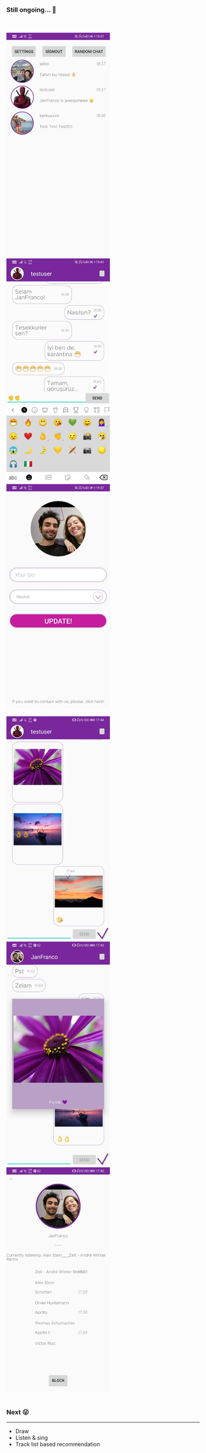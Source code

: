 ### Still ongoing... :shit:
<br><br>
<img src="ss_1.jpg" width="270"> <img src="ss_2.jpg" width="270"> <img src="ss_3.jpg" width="270">
<br><br>
<img src="ss_4.jpg" width="270"> <img src="ss_5.jpg" width="270"> <img src="ss_6.jpg" width="270">
<br><br>
### Next :stuck_out_tongue_winking_eye:
---
* Draw
* Listen & sing
* Track list based recommendation
